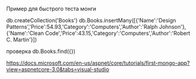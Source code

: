 Пример для быстрого теста монги

db.createCollection('Books')
db.Books.insertMany([{'Name':'Design Patterns','Price':54.93,'Category':'Computers','Author':'Ralph Johnson'}, {'Name':'Clean Code','Price':43.15,'Category':'Computers','Author':'Robert C. Martin'}])

проверка
db.Books.find({})

https://docs.microsoft.com/en-us/aspnet/core/tutorials/first-mongo-app?view=aspnetcore-3.0&tabs=visual-studio